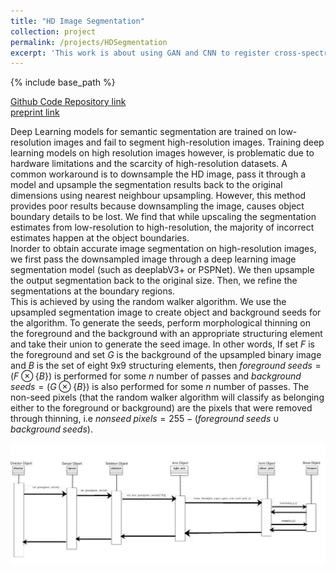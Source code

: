 ```yaml
---
title: "HD Image Segmentation"
collection: project
permalink: /projects/HDSegmentation
excerpt: 'This work is about using GAN and CNN to register cross-spectral remote sensing images.'
---
```


{% include base_path %}

[Github Code Repository link]()
<br />
[preprint link]()

Deep Learning models for semantic segmentation are trained on low-resolution images and fail to segment high-resolution images. Training deep learning models on high resolution images however, is problematic due to hardware limitations and the scarcity of high-resolution datasets. A common workaround is to downsample the HD image, pass it through a model and upsample the segmentation results back to the original dimensions using nearest neighbour upsampling. However, this method provides poor results because downsampling the image, causes object boundary details to be lost. 
We find that while upscaling the segmentation estimates from low-resolution to high-resolution, the majority of incorrect estimates happen at the object boundaries.
<br />
Inorder to obtain accurate image segmentation on high-resolution images, we first pass the downsampled image through a deep learning image segmentation model (such as deeplabV3+ or PSPNet). We then upsample the output segmentation back to the original size. Then, we refine the segmentations at the boundary regions.
<br />
This is achieved by using the random walker algorithm. We use the upsampled segmentation image to create object and background seeds for the algorithm. To generate the seeds, perform morphological thinning on the foreground and the background with an appropriate structuring element and take their union to generate the seed image. In other words, If set $F$ is the foreground and set $G$ is the background of the upsampled binary image and $B$ is the set of eight 9x9 structuring elements, then $foreground \; seeds = (F \otimes \{ B \})$ is performed for some $n$ number of passes and $background \; seeds = (G \otimes \{ B \})$ is also performed for some $n$ number of passes. The non-seed pixels (that the random walker algorithm will classify as belonging either to the foreground or background) are the pixels that were removed through thinning, i.e $nonseed \; pixels = 255-(foreground \; seeds \;  \cup \; background \; seeds)$.

![image](../images/Main.png)
